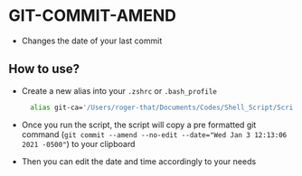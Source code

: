 # GIT-COMMIT-AMEND

- Changes the date of your last commit

## How to use?

- Create a new alias into your `.zshrc` or `.bash_profile`

  ```Bash
    alias git-ca='/Users/roger-that/Documents/Codes/Shell_Script/Scripts/git-commit-amend-date/git-commit-amend-date.sh'
  ```

- Once you run the script, the script will copy a pre formatted git command (`git commit --amend --no-edit --date="Wed Jan 3 12:13:06 2021 -0500"`) to your clipboard
- Then you can edit the date and time accordingly to your needs
